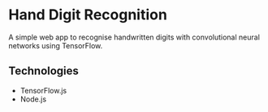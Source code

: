 # Hand Digit Recognition
A simple web app to recognise handwritten digits with convolutional neural networks using TensorFlow.

## Technologies
* TensorFlow.js
* Node.js
